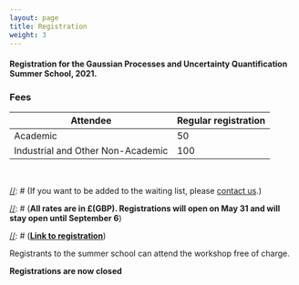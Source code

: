 ```yaml
---
layout: page
title: Registration
weight: 3
---
```


#### Registration for the Gaussian Processes and Uncertainty Quantification Summer School, 2021.

### Fees

Attendee                          | Regular registration | 
----------------------------------|----------------------|
Academic                          |      50              | 
Industrial and Other Non-Academic |      100             |

<br />

[//]: # (**The Summer Schools if now fully booked**)

[//]: # (If you want to be added to the waiting list, please [contact us](mailto:mauricio.alvarez@sheffield.ac.uk).)

[//]: # (**All rates are in £(GBP). Registrations will open on May 31 and will stay open until September 6**)

[//]: # (Follow the link below to register.) 

[//]: # ([**Link to registration**](https://onlineshop.shef.ac.uk/product-catalogue/faculty-of-engineering/computer-science-department/computer-science-department/summer-school-in-gaussian-processes-and-uncertainty-quantification))

Registrants to the summer school can attend the workshop free of charge.

**Registrations are now closed**

<!--If you have registered and need a visa to come to UK, please apply for a Standard visa. More details regarding the visa application can be found
[here](https://www.gov.uk/standard-visitor-visa). If you need an invitation letter for your visa application, please [contact us](mailto:mauricio.alvarez@sheffield.ac.uk).-->
